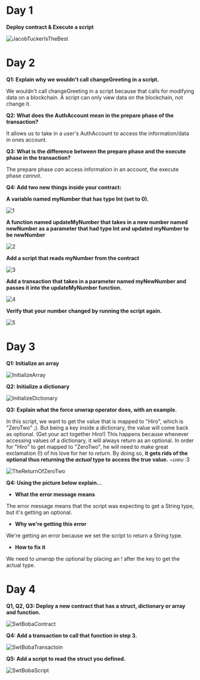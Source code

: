 # Day 1

**Deploy contract & Execute a script**

![JacobTuckerIsTheBest](https://user-images.githubusercontent.com/100196621/157376014-8e5f753b-49d8-4031-ba03-b42ceed67763.png)

# Day 2

**Q1: Explain why we wouldn't call changeGreeting in a script.**

We wouldn't call changeGreeting in a script because that calls for modifying data on a blockchain. A script can only view data on the blockchain, not change it.

**Q2: What does the AuthAccount mean in the prepare phase of the transaction?**

It allows us to take in a user's AuthAccount to access the information/data in ones account.

**Q3: What is the difference between the prepare phase and the execute phase in the transaction?**

The prepare phase *can* access information in an account, the execute phase *cannot*.

**Q4: Add two new things inside your contract:**

**A variable named myNumber that has type Int (set to 0).**

![1](https://user-images.githubusercontent.com/100196621/157380659-4bcad3a6-09c3-475d-83a2-48dad68ab8bb.png)

**A function named updateMyNumber that takes in a new number named newNumber as a parameter that had type Int and updated myNumber to be newNumber**

![2](https://user-images.githubusercontent.com/100196621/157380799-5279c64e-3aa0-445a-866f-c23b6e40b3f0.png)

**Add a script that reads myNumber from the contract**

![3](https://user-images.githubusercontent.com/100196621/157380845-c31ba741-2323-4a19-af87-c613f282acf1.png)

**Add a transaction that takes in a parameter named myNewNumber and passes it into the updateMyNumber function.**

![4](https://user-images.githubusercontent.com/100196621/157380966-f9d01ed7-6db4-4c98-ab01-1d0a58da15f0.png)

**Verify that your number changed by running the script again.**

![5](https://user-images.githubusercontent.com/100196621/157380999-2b95c2d2-be40-47a2-a9aa-3ded87b951ca.png)


# Day 3

**Q1: Initialize an array**

![InitializeArray](https://user-images.githubusercontent.com/100196621/157385117-d2bebd9e-7c37-4b83-87b8-340adf68ff58.png)

**Q2: Initialize a dictionary**

![InitializeDictionary](https://user-images.githubusercontent.com/100196621/157385239-3dc795c7-b60d-4865-8ce1-db3fa44145f9.png)

**Q3: Explain what the force unwrap operator does, with an example.**

In this script, we want to get the value that is mapped to "Hiro", which is "ZeroTwo" ;). But being a key inside a dictionary, the value will come back as optional. (Get your act together Hiro!) This happens because whenever accessing values of a dictionary, it will always return as an optional. In order for "Hiro" to get mapped to "ZeroTwo", he will need to make great exclamation (!) of his love for her to *return*. By doing so, **it gets rids of the optional thus returning the *actual* type to access the true value.** *~uwu* :3

![TheReturnOfZeroTwo](https://user-images.githubusercontent.com/100196621/157412491-920aa9b3-1737-4f4a-90cb-8db0ee622c1e.png)

**Q4: Using the picture below explain...**

 * **What the error message means**

The error message means that the script was expecting to get a String type, but it's getting an optional.

 * **Why we're getting this error**

We're getting an error because we set the script to return a String type.

 * **How to fix it**

We need to *unwrap* the optional by placing an ! after the key to get the actual type.


# Day 4

**Q1, Q2, Q3: Deploy a new contract that has a struct, dictionary or array and function.**

![SwtBobaContract](https://user-images.githubusercontent.com/100196621/157619871-f98233fa-01ac-4503-9df1-7c2eb55e20f0.png)

**Q4: Add a transaction to call that function in step 3.**

![SwtBobaTransactoin](https://user-images.githubusercontent.com/100196621/157620009-0170a699-d646-466c-a733-93e823f363a6.png)

**Q5: Add a script to read the struct you defined.**

![SwtBobaScript](https://user-images.githubusercontent.com/100196621/157620112-6fe1d60c-ff99-4eab-b3ff-2e154ff364bc.png)
